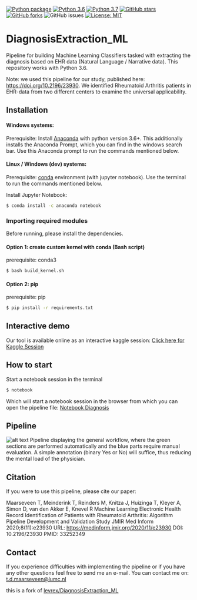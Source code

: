 [![Python package](https://github.com/levrex/DiagnosisExtraction_ML/actions/workflows/pipelineDiagnosis.yml/badge.svg?branch=master)](https://github.com/levrex/DiagnosisExtraction_ML/actions/workflows/pipelineDiagnosis.yml)
[![Python 3.6](https://img.shields.io/badge/python-3.6-blue.svg)](https://www.python.org/downloads/release/python-360/)
[![Python 3.7](https://img.shields.io/badge/python-3.7-blue.svg)](https://www.python.org/downloads/release/python-370/)
[![GitHub stars](https://img.shields.io/github/stars/levrex/DiagnosisExtraction_ML)](https://github.com/levrex/DiagnosisExtraction_ML/stargazers)
[![GitHub forks](https://img.shields.io/github/forks/levrex/DiagnosisExtraction_ML)](https://github.com/levrex/DiagnosisExtraction_ML/network)
![GitHub issues](https://img.shields.io/github/issues/levrex/DiagnosisExtraction_ML)
[![License: MIT](https://img.shields.io/badge/License-MIT-yellow.svg)](https://opensource.org/licenses/MIT)


# DiagnosisExtraction_ML
Pipeline for building Machine Learning Classifiers tasked with extracting the diagnosis based on EHR data (Natural Language / Narrative data). This repository works with Python 3.6.

Note: we used this pipeline for our study, published here: https://doi.org/10.2196/23930. We identified Rheumatoid Arthritis patients in EHR-data from two different centers to examine the universal applicability.


## Installation


#### Windows systems:
Prerequisite: Install [Anaconda](https://www.anaconda.com/distribution/) with python version 3.6+. This additionally installs the Anaconda Prompt, which you can find in the windows search bar. Use this Anaconda prompt to run the commands mentioned below.

#### Linux / Windows (dev) systems:
Prerequisite: [conda](https://docs.conda.io/projects/conda/en/latest/user-guide/install/index.html) environment (with jupyter notebook). Use the terminal to run the commands mentioned below.

Install Jupyter Notebook:
```sh
$ conda install -c anaconda notebook
```

### Importing required modules
Before running, please install the dependencies. 

#### Option 1: create custom kernel with conda (Bash script)
prerequisite: conda3

```sh
$ bash build_kernel.sh
```

#### Option 2: pip
prerequisite: pip

```sh
$ pip install -r requirements.txt
```

## Interactive demo
Our tool is available online as an interactive kaggle session:
[Click here for Kaggle Session](https://www.kaggle.com/code/levrex/notebook-diagnosis-extraction) 

## How to start
Start a notebook session in the terminal 

```sh
$ notebook
```

Which will start a notebook session in the browser from which you can open the pipeline file: 
[Notebook Diagnosis](Notebook_Diagnosis_Extraction.ipynb) 

## Pipeline
![alt text](https://github.com/levrex/DiagnosisExtraction_ML/blob/master/figures/md/PipelineDiagnosisPrediction.png "Pipeline ML-Prediction RA diagnosis")
Pipeline displaying the general workflow, where the green sections are performed automatically and the blue parts require manual evaluation. A simple annotation (binary Yes or No) will suffice, thus reducing the mental load of the physician.

## Citation
If you were to use this pipeline, please cite our paper: 

Maarseveen T, Meinderink T, Reinders M, Knitza J, Huizinga T, Kleyer A, Simon D, van den Akker E, Knevel R
Machine Learning Electronic Health Record Identification of Patients with Rheumatoid Arthritis: Algorithm Pipeline Development and Validation Study
JMIR Med Inform 2020;8(11):e23930
URL: https://medinform.jmir.org/2020/11/e23930
DOI: 10.2196/23930
PMID: 33252349

## Contact
If you experience difficulties with implementing the pipeline or if you have any other questions feel free to send me an e-mail. You can contact me on: t.d.maarseveen@lumc.nl 


this is a fork of [levrex/DiagnosisExtraction_ML](https://github.com/levrex/DiagnosisExtraction_ML)